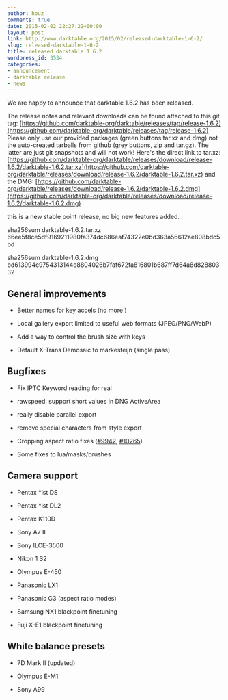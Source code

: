 ```yaml
---
author: houz
comments: true
date: 2015-02-02 22:27:22+00:00
layout: post
link: http://www.darktable.org/2015/02/released-darktable-1-6-2/
slug: released-darktable-1-6-2
title: released darktable 1.6.2
wordpress_id: 3534
categories:
- announcement
- darktable release
- news
---
```


We are happy to announce that darktable 1.6.2 has been released.

The release notes and relevant downloads can be found attached to this git tag:
[https://github.com/darktable-org/darktable/releases/tag/release-1.6.2](https://github.com/darktable-org/darktable/releases/tag/release-1.6.2)
Please only use our provided packages (green buttons tar.xz and dmg) not the auto-created tarballs from github (grey buttons, zip and tar.gz). The latter are just git snapshots and will not work! Here's the direct link to tar.xz:
[https://github.com/darktable-org/darktable/releases/download/release-1.6.2/darktable-1.6.2.tar.xz](https://github.com/darktable-org/darktable/releases/download/release-1.6.2/darktable-1.6.2.tar.xz)
and the DMG:
[https://github.com/darktable-org/darktable/releases/download/release-1.6.2/darktable-1.6.2.dmg](https://github.com/darktable-org/darktable/releases/download/release-1.6.2/darktable-1.6.2.dmg)

this is a new stable point release, no big new features added.

sha256sum darktable-1.6.2.tar.xz
66ee5f8ce5df9169211980fa374dc686eaf74322e0bd363a56612ae808bdc5bd

sha256sum darktable-1.6.2.dmg
bd613994c9754313144e8804026b7faf672fa816801b687ff7d64a8d82880332


## General improvements





	
  * Better names for key accels (no more <Primary>)

	
  * Local gallery export limited to useful web formats (JPEG/PNG/WebP)

	
  * Add a way to control the brush size with keys

	
  * Default X-Trans Demosaic to markesteijn (single pass)




## Bugfixes





	
  * Fix IPTC Keyword reading for real

	
  * rawspeed: support short values in DNG ActiveArea

	
  * really disable parallel export

	
  * remove special characters from style export

	
  * Cropping aspect ratio fixes ([#9942](http://darktable.org/redmine/issues/9942), [#10265](http://darktable.org/redmine/issues/10265))

	
  * Some fixes to lua/masks/brushes




## Camera support





	
  * Pentax *ist DS

	
  * Pentax *ist DL2

	
  * Pentax K110D

	
  * Sony A7 II

	
  * Sony ILCE-3500

	
  * Nikon 1 S2

	
  * Olympus E-450

	
  * Panasonic LX1

	
  * Panasonic G3 (aspect ratio modes)

	
  * Samsung NX1 blackpoint finetuning

	
  * Fuji X-E1 blackpoint finetuning




## White balance presets





	
  * 7D Mark II (updated)

	
  * Olympus E-M1

	
  * Sony A99


